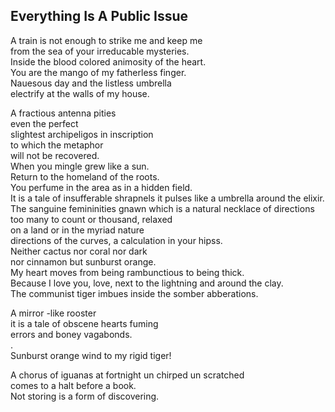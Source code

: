 Everything Is A Public Issue
----------------------------
A train is not enough to strike me and keep me  
from the sea of your irreducable mysteries.  
Inside the blood colored animosity of the heart.  
You are the mango of my fatherless finger.  
Nauesous day and the listless umbrella  
electrify at the walls of my house.  
  
A fractious antenna pities  
even the perfect  
slightest archipeligos in inscription  
to which the metaphor  
will not be recovered.  
When you mingle grew like a sun.  
Return to the homeland of the roots.  
You perfume in the area as in a hidden field.  
It is a tale of insufferable shrapnels it pulses like a umbrella around the elixir.  
The sanguine femininities gnawn which is a natural necklace of directions  
too many to count or thousand, relaxed  
on a land or in the myriad nature  
directions of the curves, a calculation in your hipss.  
Neither cactus nor coral nor dark  
nor cinnamon but sunburst orange.  
My heart moves from being rambunctious to being thick.  
Because I love you, love, next to the lightning and around the clay.  
The communist tiger imbues inside the somber abberations.  
  
A mirror -like rooster  
it is a tale of obscene hearts fuming  
errors and boney vagabonds.  
.  
Sunburst orange wind to my rigid tiger!  
  
A chorus of iguanas at fortnight un chirped un scratched  
comes to a halt before a book.  
Not storing is a form of discovering.  
